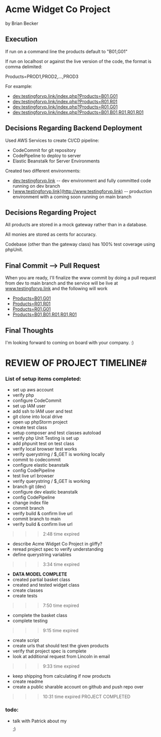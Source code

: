 # Acme Widget Co Project

by Brian Becker

## Execution ##
If run on a command line the products default to "B01,G01" 

If run on localhost or against the live version of the code, the format is comma delimited:

Products=PROD1,PROD2,...,PROD3

For example:

* [dev.testingforvp.link/index.php?Products=B01,G01](http://dev.testingforvp.link/index.php?Products=B01,G01)
* [dev.testingforvp.link/index.php?Products=R01,R01](http://dev.testingforvp.link/index.php?Products=R01,R01)
* [dev.testingforvp.link/index.php?Products=R01,G01](http://dev.testingforvp.link/index.php?Products=R01,G01)
* [dev.testingforvp.link/index.php?Products=B01,B01,R01,R01,R01](http://dev.testingforvp.link/index.php?Products=B01,B01,R01,R01,R01)

## Decisions Regarding Backend Deployment ##
Used AWS Services to create CI/CD pipeline: 
* CodeCommit for git repository
* CodePipeline to deploy to server
* Elastic Beanstalk for Server Environments

Created two different environments:
* [dev.testingforvp.link](http://dev.testingforvp.link) -- dev environment and fully committed code running on dev branch
* [www.testingforvp.link](http://www.testingforvp.link) -- production environment with a coming soon running on main branch


## Decisions Regarding Project ##

All products are stored in a mock gateway rather than in a database.

All monies are stored as cents for accuracy.

Codebase (other than the gateway class) has 100% test coverage using phpUnit.

## Final Commit --> Pull Request ##

When you are ready, I'll finalize the www commit by doing a pull request from dev to main branch 
and the service will be live at www.testingforvp.link and the following will work
* [Products=B01,G01](http://www.testingforvp.link/index.php?Products=B01,G01)
* [Products=R01,R01](http://www.testingforvp.link/index.php?Products=R01,R01)
* [Products=R01,G01](http://www.testingforvp.link/index.php?Products=R01,G01)
* [Products=B01,B01,R01,R01,R01](http://www.testingforvp.link/index.php?Products=B01,B01,R01,R01,R01)

## Final Thoughts ##
I'm looking forward to coming on board with your company. :)


# REVIEW OF PROJECT TIMELINE#

### List of setup items completed: ###

* set up aws account
* verify php
* configure CodeCommit
* set up IAM user
* add ssh to IAM user and test
* git clone into local drive
* open up phpStorm project
* create test class
* setup composer and test classes autoload
* verify php Unit Testing is set up
* add phpunit test on test class
* verify local browser test works
* verify querystring / $_GET is working locally
* commit to codecommit
* configure elastic beanstalk
* config CodePipeline
* test live url browser
* verify querystring / $_GET is working
* branch git (dev)
* configure dev elastic beanstalk
* config CodePipeline
* change index file
* commit branch
* verify build & confirm live url
* commit branch to main
* verify build & confirm live url
>>>2:48 time expired
* describe Acme Widget Co Project in gliffy?
* reread project spec to verify understanding
* define querystring variables
>>>3:34 time expired
* **DATA MODEL COMPLETE**
* created partial basket class
* created and tested widget class
* create classes
* create tests
>>>7:50 time expired
* complete the basket class
* complete testing
>>>9:15 time expired
* create script
* create urls that should test the given products
* verify that project spec is complete
* look at additional request from Lincoln in email
>>>9:33 time expired
* keep shipping from calculating if now products
* create readme 
* create a public sharable account on github and push repo over
>>>10:31 time expired
>>>PROJECT COMPLETED

### todo: ###
* talk with Patrick about my $$$$ ;)


